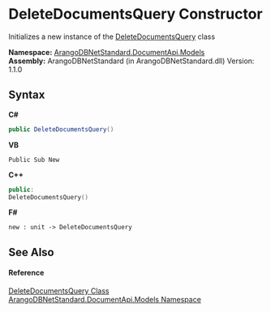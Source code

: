 # DeleteDocumentsQuery Constructor 
 

Initializes a new instance of the <a href="d4dc5177-3a85-3bf8-b1c3-cc9c23b7a233">DeleteDocumentsQuery</a> class

**Namespace:**&nbsp;<a href="81a73561-cfc6-64b8-9923-29f0333f4867">ArangoDBNetStandard.DocumentApi.Models</a><br />**Assembly:**&nbsp;ArangoDBNetStandard (in ArangoDBNetStandard.dll) Version: 1.1.0

## Syntax

**C#**<br />
``` C#
public DeleteDocumentsQuery()
```

**VB**<br />
``` VB
Public Sub New
```

**C++**<br />
``` C++
public:
DeleteDocumentsQuery()
```

**F#**<br />
``` F#
new : unit -> DeleteDocumentsQuery
```


## See Also


#### Reference
<a href="d4dc5177-3a85-3bf8-b1c3-cc9c23b7a233">DeleteDocumentsQuery Class</a><br /><a href="81a73561-cfc6-64b8-9923-29f0333f4867">ArangoDBNetStandard.DocumentApi.Models Namespace</a><br />
